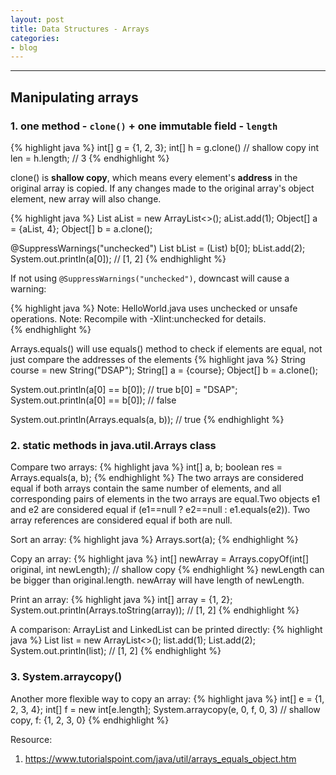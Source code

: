 ```yaml
---
layout: post
title: Data Structures - Arrays
categories:
- blog
---
```



---
## Manipulating arrays

### 1. one method - `clone()` + one immutable field - `length`
{% highlight java %}
int[] g = {1, 2, 3};
int[] h = g.clone() // shallow copy
int len = h.length; // 3
{% endhighlight %}

clone() is **shallow copy**, which means every element's **address** in the original array is copied. If any changes made to the original array's object element, new array will also change.

{% highlight java %}
List<Integer> aList = new ArrayList<>();
aList.add(1);
Object[] a = {aList, 4};
Object[] b = a.clone();

@SuppressWarnings("unchecked")
List<Integer> bList = (List) b[0];
bList.add(2);
System.out.println(a[0]); // [1, 2]
{% endhighlight %}

If not using `@SuppressWarnings("unchecked")`, downcast will cause a warning:

{% highlight java %}
Note: HelloWorld.java uses unchecked or unsafe operations.
Note: Recompile with -Xlint:unchecked for details.  
{% endhighlight %}

Arrays.equals() will use equals() method to check if elements are equal, not just compare the addresses of the elements
{% highlight java %}
String course = new String("DSAP");
String[] a = {course};
Object[] b = a.clone();

System.out.println(a[0] == b[0]); // true
b[0] = "DSAP";
System.out.println(a[0] == b[0]); // false

System.out.println(Arrays.equals(a, b)); // true
{% endhighlight %}
<br>
### 2. static methods in java.util.Arrays class

Compare two arrays:
{% highlight java %}
int[] a, b;
boolean res = Arrays.equals(a, b);
{% endhighlight %}
The two arrays are considered equal if both arrays contain the same number of elements, and all corresponding pairs of elements in the two arrays are equal.Two objects e1 and e2 are considered equal if (e1==null ? e2==null : e1.equals(e2)). Two array references are considered equal if both are null.

Sort an array:
{% highlight java %}
Arrays.sort(a);
{% endhighlight %}

Copy an array:
{% highlight java %}
int[] newArray = Arrays.copyOf(int[] original, int newLength); // shallow copy
{% endhighlight %}
newLength can be bigger than original.length. newArray will have length of newLength.

Print an array:
{% highlight java %}
int[] array = {1, 2};
System.out.println(Arrays.toString(array)); // [1, 2]
{% endhighlight %}

A comparison: ArrayList and LinkedList can be printed directly:
{% highlight java %}
List<Integer> list = new ArrayList<>();
list.add(1);
List.add(2);
System.out.println(list); // [1, 2]
{% endhighlight %}
<br>
### 3. System.arraycopy()

Another more flexible way to copy an array:
{% highlight java %}
int[] e = {1, 2, 3, 4};
int[] f = new int[e.length];
System.arraycopy(e, 0, f, 0, 3) // shallow copy, f: {1, 2, 3, 0}
{% endhighlight %}
<br>

Resource:
1. <https://www.tutorialspoint.com/java/util/arrays_equals_object.htm>